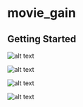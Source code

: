 # movie_gain

## Getting Started

![alt text](screenshots/1.jpg )

![alt text](screenshots/2.jpg )

![alt text](screenshots/3.jpg )

![alt text](screenshots/4.jpg )
